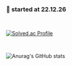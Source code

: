 ### 🌱 started at 22.12.26

<br>

[![Solved.ac Profile](http://mazassumnida.wtf/api/v2/generate_badge?boj=suhyun9252)](https://solved.ac/suhyun9252/)

<br>

![Anurag's GitHub stats](https://github-readme-stats.vercel.app/api?username=shunny822&show_icons=true&theme=discord_old_blurple)
